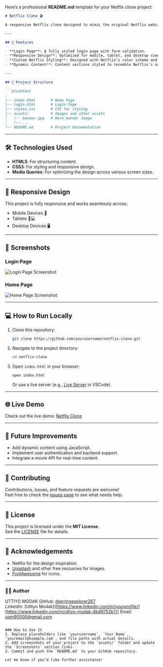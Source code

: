 Here’s a professional **README.md** template for your Netflix clone project:

```markdown
# Netflix Clone 🎬

A responsive Netflix clone designed to mimic the original Netflix website's layout and style. This project demonstrates the use of modern web development technologies, including **HTML**, **CSS**, and responsive design techniques, to create a visually appealing and user-friendly interface.

---

## 🚀 Features

- **Login Page**: A fully styled login page with form validation.
- **Responsive Design**: Optimized for mobile, tablet, and desktop views.
- **Custom Netflix Styling**: Designed with Netflix's color scheme and layout for an authentic look and feel.
- **Dynamic Content**: Content sections styled to resemble Netflix's original grid-based layout.

---

## 📂 Project Structure

```plaintext
.
├── index.html       # Home Page
├── login.html       # Login Page
├── styles.css       # CSS for styling
├── assets/          # Images and other assets
│   ├── banner.jpg   # Hero banner image
│   └── ...
└── README.md        # Project Documentation
```

---

## 🛠️ Technologies Used

- **HTML5**: For structuring content.
- **CSS3**: For styling and responsive design.
- **Media Queries**: For optimizing the design across various screen sizes.

---

## 📱 Responsive Design

This project is fully responsive and works seamlessly across:
- Mobile Devices 📱
- Tablets 📱💻
- Desktop Devices 🖥️

---

## 📸 Screenshots

### Login Page
![Login Page Screenshot](assets/login-screenshot.png)

### Home Page
![Home Page Screenshot](assets/home-screenshot.png)

---

## 💻 How to Run Locally

1. Clone this repository:
   ```bash
   git clone https://github.com/yourusername/netflix-clone.git
   ```
2. Navigate to the project directory:
   ```bash
   cd netflix-clone
   ```
3. Open `index.html` in your browser:
   ```bash
   open index.html
   ```
   Or use a live server (e.g., [Live Server](https://marketplace.visualstudio.com/items?itemName=ritwickdey.LiveServer) in VSCode).

---

## 🌐 Live Demo

Check out the live demo: [Netflix Clone](https://erringexplorer267.github.io/netflix-clone/)

---

## 📝 Future Improvements

- Add dynamic content using JavaScript.
- Implement user authentication and backend support.
- Integrate a movie API for real-time content.

---

## 🤝 Contributing

Contributions, issues, and feature requests are welcome!  
Feel free to check the [issues page](https://github.com/yourusername/netflix-clone/issues) to see what needs help.

---

## 📜 License

This project is licensed under the **MIT License**.  
See the [LICENSE](LICENSE) file for details.

---

## 🙌 Acknowledgements

- Netflix for the design inspiration.
- [Unsplash](https://unsplash.com/) and other free resources for images.
- [FontAwesome](https://fontawesome.com/) for icons.

---

### 👨‍💻 Author

UTTIYO MODAK 
GitHub: [@erringexplorer267](https://github.com/erringexplorer267)  
LinkedIn: [Uttiyo Modak]([https://www.linkedin.com/in/yourprofile/](https://www.linkedin.com/in/uttiyo-modak-4b49752b7/)
Email: uom90000@gmail.com
```

### How to Use It
1. Replace placeholders like `yourusername`, `Your Name`, `youremail@example.com`, and file paths with actual details.
2. Add screenshots of your project to the `assets/` folder and update the `Screenshots` section links.
3. Commit and push the `README.md` to your GitHub repository.

Let me know if you’d like further assistance!
